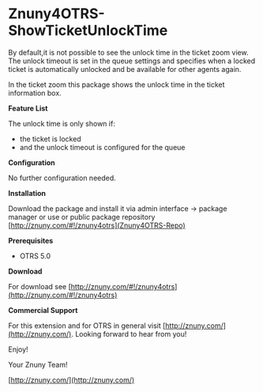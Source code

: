 Znuny4OTRS-ShowTicketUnlockTime
===============================
By default,it is not possible to see the unlock time in the ticket zoom view. The unlock timeout is set in the queue settings and specifies when a locked ticket is automatically unlocked and be available for other agents again.

In the ticket zoom this package shows the unlock time in the ticket information box.

**Feature List**

The unlock time is only shown if:

* the ticket is locked
* and the unlock timeout is configured for the queue

**Configuration**

No further configuration needed.

**Installation**

Download the package and install it via admin interface -> package manager or use or public package repository [http://znuny.com/#!/znuny4otrs](Znuny4OTRS-Repo)

**Prerequisites**

- OTRS 5.0

**Download**

For download see [http://znuny.com/#!/znuny4otrs](http://znuny.com/#!/znuny4otrs)

**Commercial Support**

For this extension and for OTRS in general visit [http://znuny.com/](http://znuny.com/). Looking forward to hear from you!

Enjoy!

 Your Znuny Team!

 [http://znuny.com/](http://znuny.com/)

